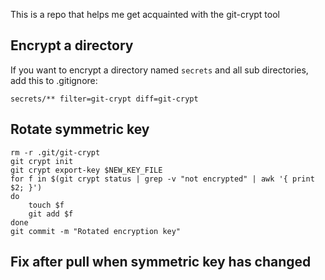 This is a repo that helps me get acquainted with the git-crypt tool

Encrypt a directory
---

If you want to encrypt a directory named `secrets` and all sub directories, add this to .gitignore:

	secrets/** filter=git-crypt diff=git-crypt

Rotate symmetric key
---

	rm -r .git/git-crypt
	git crypt init
	git crypt export-key $NEW_KEY_FILE
	for f in $(git crypt status | grep -v "not encrypted" | awk '{ print $2; }')
	do
		touch $f
		git add $f
	done
	git commit -m "Rotated encryption key"

Fix after pull when symmetric key has changed
---
